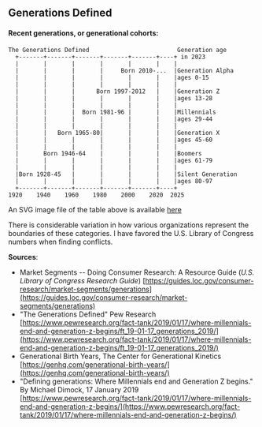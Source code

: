 ## Generations Defined  

#### Recent generations, or generational cohorts:  

<!-- The ditaa '-E' prevents the separation of common edges of shapes. 
https://github.com/stathissideris/ditaa -->  
```ditaa {cmd=true args=["-E"]}
The Generations Defined                         Generation age
  +-------+-------+-------+-------+-------+----+ in 2023
  |       |       |       |       |       |    |
  |       |       |       |     Born 2010-...  |Generation Alpha
  |       |       |       |       |       |    |ages 0-15
  |       |       |       |       |       |    |
  |       |       |      Born 1997-2012   |    |Generation Z
  |       |       |       |       |       |    |ages 13-28
  |       |       |       |       |       |    |
  |       |       |  Born 1981-96 |       |    |Millennials
  |       |       |       |       |       |    |ages 29-44
  |       |       |       |       |       |    |
  |       |   Born 1965-80|       |       |    |Generation X
  |       |       |       |       |       |    |ages 45-60
  |       |       |       |       |       |    |
  |       Born 1946-64    |       |       |    |Boomers
  |       |       |       |       |       |    |ages 61-79
  |       |       |       |       |       |    |
  |Born 1928-45   |       |       |       |    |Silent Generation
  |       |       |       |       |       |    |ages 80-97
  +-------+-------+-------+-------+-------+----+
1920    1940    1960    1980    2000    2020  2025
```

An SVG image file of the table above is available [here](https://raw.githubusercontent.com/mccright/rand-notes/refs/heads/master/images/generations.svg)  
<!-- 
<a href="https://www.pewresearch.org/fact-tank/2019/01/17/where-millennials-end-and-generation-z-begins/ft_19-01-17_generations_2019/"><img src="https://www.pewresearch.org/wp-content/uploads/2019/01/FT_19.01.17_generations_2019.png?w=640"></a>  
-->  

There is considerable variation in how various organizations represent the boundaries of these categories.  I have favored the U.S. Library of Congress numbers when finding conflicts.  

**Sources**:  
* Market Segments -- Doing Consumer Research: A Resource Guide (*U.S. Library of Congress Research Guide*) 
[https://guides.loc.gov/consumer-research/market-segments/generations](https://guides.loc.gov/consumer-research/market-segments/generations)  
* "The Generations Defined" Pew Research 
[https://www.pewresearch.org/fact-tank/2019/01/17/where-millennials-end-and-generation-z-begins/ft_19-01-17_generations_2019/](https://www.pewresearch.org/fact-tank/2019/01/17/where-millennials-end-and-generation-z-begins/ft_19-01-17_generations_2019/)  
* Generational Birth Years, The Center for Generational Kinetics  [https://genhq.com/generational-birth-years/](https://genhq.com/generational-birth-years/)  
* "Defining generations: Where Millennials end and Generation Z begins." By Michael Dimock, 17 January 2019 [https://www.pewresearch.org/fact-tank/2019/01/17/where-millennials-end-and-generation-z-begins/](https://www.pewresearch.org/fact-tank/2019/01/17/where-millennials-end-and-generation-z-begins/)  
